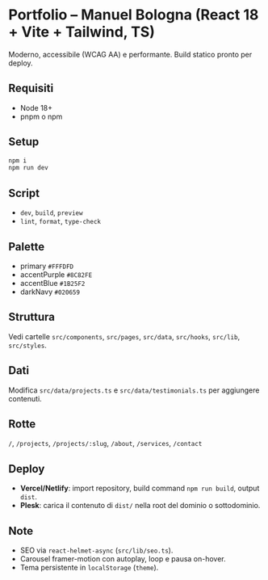 # Portfolio – Manuel Bologna (React 18 + Vite + Tailwind, TS)

Moderno, accessibile (WCAG AA) e performante. Build statico pronto per deploy.

## Requisiti
- Node 18+
- pnpm o npm

## Setup
```bash
npm i
npm run dev
```

## Script
- `dev`, `build`, `preview`
- `lint`, `format`, `type-check`

## Palette
- primary `#FFFDFD`
- accentPurple `#8C82FE`
- accentBlue `#1B25F2`
- darkNavy `#020659`

## Struttura
Vedi cartelle `src/components`, `src/pages`, `src/data`, `src/hooks`, `src/lib`, `src/styles`.

## Dati
Modifica `src/data/projects.ts` e `src/data/testimonials.ts` per aggiungere contenuti.

## Rotte
`/`, `/projects`, `/projects/:slug`, `/about`, `/services`, `/contact`

## Deploy
- **Vercel/Netlify**: import repository, build command `npm run build`, output `dist`.
- **Plesk**: carica il contenuto di `dist/` nella root del dominio o sottodominio.

## Note
- SEO via `react-helmet-async` (`src/lib/seo.ts`).
- Carousel framer-motion con autoplay, loop e pausa on-hover.
- Tema persistente in `localStorage` (`theme`).